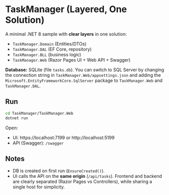 # TaskManager (Layered, One Solution)

A minimal .NET 8 sample with **clear layers** in one solution:
- `TaskManager.Domain` (Entities/DTOs)
- `TaskManager.DAL` (EF Core, repository)
- `TaskManager.BLL` (business logic)
- `TaskManager.Web` (Razor Pages UI + Web API + Swagger)

**Database:** SQLite (file `tasks.db`). You can switch to SQL Server by changing the connection string in `TaskManager.Web/appsettings.json` and adding the `Microsoft.EntityFrameworkCore.SqlServer` package to `TaskManager.Web` and `TaskManager.DAL`.

## Run

```bash
cd TaskManager/TaskManager.Web
dotnet run
```

Open:
- UI: https://localhost:7199 or http://localhost:5199
- API (Swagger): `/swagger`

## Notes
- DB is created on first run (`EnsureCreated()`).
- UI calls the API on the **same origin** (`/api/tasks`). Frontend and backend are clearly separated (Razor Pages vs Controllers), while sharing a single host for simplicity.
